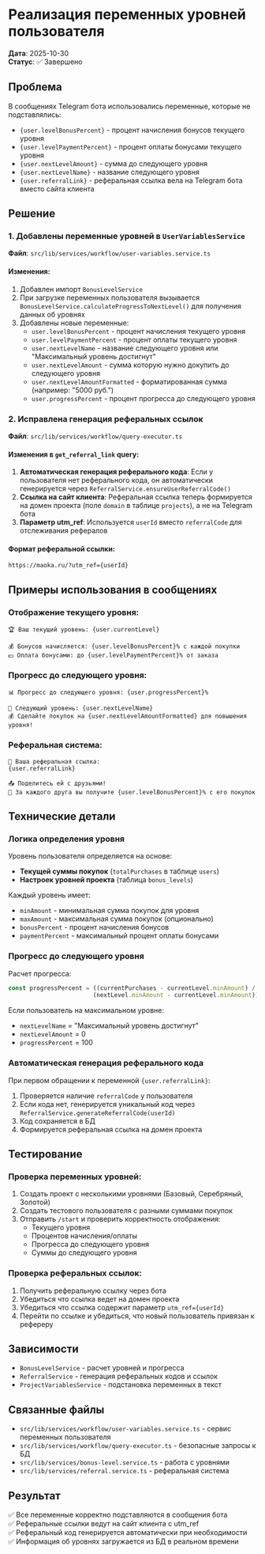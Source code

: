 # Реализация переменных уровней пользователя

**Дата**: 2025-10-30  
**Статус**: ✅ Завершено

## Проблема

В сообщениях Telegram бота использовались переменные, которые не подставлялись:
- `{user.levelBonusPercent}` - процент начисления бонусов текущего уровня
- `{user.levelPaymentPercent}` - процент оплаты бонусами текущего уровня  
- `{user.nextLevelAmount}` - сумма до следующего уровня
- `{user.nextLevelName}` - название следующего уровня
- `{user.referralLink}` - реферальная ссылка вела на Telegram бота вместо сайта клиента

## Решение

### 1. Добавлены переменные уровней в `UserVariablesService`

**Файл**: `src/lib/services/workflow/user-variables.service.ts`

#### Изменения:
1. Добавлен импорт `BonusLevelService`
2. При загрузке переменных пользователя вызывается `BonusLevelService.calculateProgressToNextLevel()` для получения данных об уровнях
3. Добавлены новые переменные:
   - `user.levelBonusPercent` - процент начисления текущего уровня
   - `user.levelPaymentPercent` - процент оплаты текущего уровня
   - `user.nextLevelName` - название следующего уровня или "Максимальный уровень достигнут"
   - `user.nextLevelAmount` - сумма которую нужно докупить до следующего уровня
   - `user.nextLevelAmountFormatted` - форматированная сумма (например: "5000 руб.")
   - `user.progressPercent` - процент прогресса до следующего уровня

### 2. Исправлена генерация реферальных ссылок

**Файл**: `src/lib/services/workflow/query-executor.ts`

#### Изменения в `get_referral_link` query:
1. **Автоматическая генерация реферального кода**: Если у пользователя нет реферального кода, он автоматически генерируется через `ReferralService.ensureUserReferralCode()`
2. **Ссылка на сайт клиента**: Реферальная ссылка теперь формируется на домен проекта (поле `domain` в таблице `projects`), а не на Telegram бота
3. **Параметр utm_ref**: Используется `userId` вместо `referralCode` для отслеживания рефералов

#### Формат реферальной ссылки:
```
https://maoka.ru/?utm_ref={userId}
```

## Примеры использования в сообщениях

### Отображение текущего уровня:
```
🏆 Ваш текущий уровень: {user.currentLevel}

💰 Бонусов начисляется: {user.levelBonusPercent}% с каждой покупки
💵 Оплата бонусами: до {user.levelPaymentPercent}% от заказа
```

### Прогресс до следующего уровня:
```
📊 Прогресс до следующего уровня: {user.progressPercent}%

💎 Следующий уровень: {user.nextLevelName}
💰 Сделайте покупок на {user.nextLevelAmountFormatted} для повышения уровня!
```

### Реферальная система:
```
🔗 Ваша реферальная ссылка:
{user.referralLink}

📤 Поделитесь ей с друзьями!
🎁 За каждого друга вы получите {user.levelBonusPercent}% с его покупок
```

## Технические детали

### Логика определения уровня

Уровень пользователя определяется на основе:
- **Текущей суммы покупок** (`totalPurchases` в таблице `users`)
- **Настроек уровней проекта** (таблица `bonus_levels`)

Каждый уровень имеет:
- `minAmount` - минимальная сумма покупок для уровня
- `maxAmount` - максимальная сумма покупок (опционально)
- `bonusPercent` - процент начисления бонусов
- `paymentPercent` - максимальный процент оплаты бонусами

### Прогресс до следующего уровня

Расчет прогресса:
```typescript
const progressPercent = ((currentPurchases - currentLevel.minAmount) / 
                        (nextLevel.minAmount - currentLevel.minAmount)) * 100
```

Если пользователь на максимальном уровне:
- `nextLevelName` = "Максимальный уровень достигнут"
- `nextLevelAmount` = 0
- `progressPercent` = 100

### Автоматическая генерация реферального кода

При первом обращении к переменной `{user.referralLink}`:
1. Проверяется наличие `referralCode` у пользователя
2. Если кода нет, генерируется уникальный код через `ReferralService.generateReferralCode(userId)`
3. Код сохраняется в БД
4. Формируется реферальная ссылка на домен проекта

## Тестирование

### Проверка переменных уровней:
1. Создать проект с несколькими уровнями (Базовый, Серебряный, Золотой)
2. Создать тестового пользователя с разными суммами покупок
3. Отправить `/start` и проверить корректность отображения:
   - Текущего уровня
   - Процентов начисления/оплаты
   - Прогресса до следующего уровня
   - Суммы до следующего уровня

### Проверка реферальных ссылок:
1. Получить реферальную ссылку через бота
2. Убедиться что ссылка ведет на домен проекта
3. Убедиться что ссылка содержит параметр `utm_ref={userId}`
4. Перейти по ссылке и убедиться, что новый пользователь привязан к рефереру

## Зависимости

- `BonusLevelService` - расчет уровней и прогресса
- `ReferralService` - генерация реферальных кодов и ссылок
- `ProjectVariablesService` - подстановка переменных в текст

## Связанные файлы

- `src/lib/services/workflow/user-variables.service.ts` - сервис переменных пользователя
- `src/lib/services/workflow/query-executor.ts` - безопасные запросы к БД
- `src/lib/services/bonus-level.service.ts` - работа с уровнями
- `src/lib/services/referral.service.ts` - реферальная система

## Результат

✅ Все переменные корректно подставляются в сообщения бота  
✅ Реферальные ссылки ведут на сайт клиента с utm_ref  
✅ Реферальный код генерируется автоматически при необходимости  
✅ Информация об уровнях загружается из БД в реальном времени

